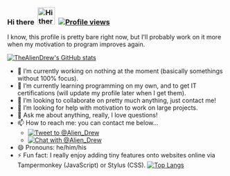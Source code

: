 ### Hi there&nbsp;&nbsp;[<img src="https://user-images.githubusercontent.com/1303154/88677602-1635ba80-d120-11ea-84d8-d263ba5fc3c0.gif" width="40px" alt="Hi there">](#)&nbsp;&nbsp;[![Profile views](https://komarev.com/ghpvc/?username=thealiendrew&color=brightgreen)](#)

I know, this profile is pretty bare right now, but I'll probably work on it more when my motivation to program improves again.

[![TheAlienDrew's GitHub stats](https://github-readme-stats.vercel.app/api?username=thealiendrew&custom_title=TheAlienDrew%27s%20GitHub%20Stats&show_icons=true&theme=blue-green)](#)

- 🔭 I’m currently working on nothing at the moment (basically somethings without 100% focus).
- 🌱 I’m currently learning programming on my own, and to get IT certifications (will update my profile later when I get them).
- 👯 I’m looking to collaborate on pretty much anything, just contact me!
- 🤔 I’m looking for help with motivation to work on large projects.
- 💬 Ask me about anything, really, I love questions!
- 📫 How to reach me: you can contact me below...
  - [![Tweet to @Alien_Drew](https://img.shields.io/twitter/url?label=Tweet%20to%20%40Alien_Drew&style=social&url=https%3A%2F%2Ftwitter.com%2Fintent%2Ftweet%3Fscreen_name%3DAlien_Drew)](https://twitter.com/intent/tweet?screen_name=Alien_Drew)
  - [![Chat with @Alien_Drew](https://img.shields.io/badge/Chat_with_@Alien__Drew--URL?style=social&logo=reddit&link=https%3A%2F%2Fwww.reddit.com%2Fchat%2Fuser_id%2Ft2_1091wg)](https://www.reddit.com/chat/user_id/t2_1091wg)
- 😄 Pronouns: he/him/his
- ⚡ Fun fact: I really enjoy adding tiny features onto websites online via Tampermonkey (JavaScript) or Stylus (CSS).
[![Top Langs](https://github-readme-stats.vercel.app/api/top-langs/?username=thealiendrew&exclude_repo=minecraft-classic&langs_count=10&layout=compact&theme=blue-green)](#)
